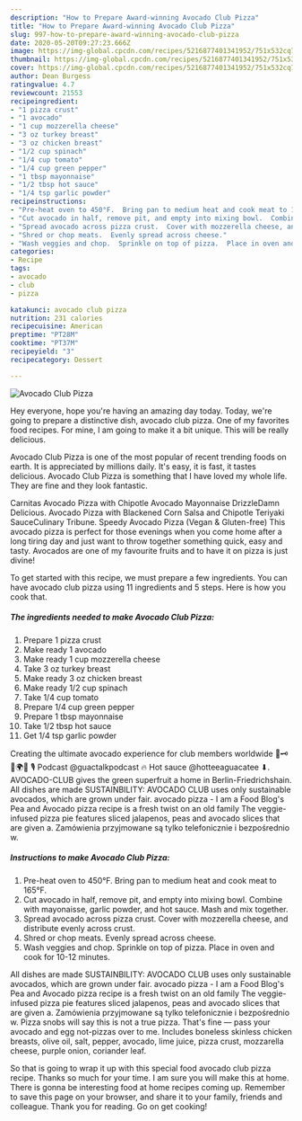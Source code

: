 ```yaml
---
description: "How to Prepare Award-winning Avocado Club Pizza"
title: "How to Prepare Award-winning Avocado Club Pizza"
slug: 997-how-to-prepare-award-winning-avocado-club-pizza
date: 2020-05-20T09:27:23.666Z
image: https://img-global.cpcdn.com/recipes/5216877401341952/751x532cq70/avocado-club-pizza-recipe-main-photo.jpg
thumbnail: https://img-global.cpcdn.com/recipes/5216877401341952/751x532cq70/avocado-club-pizza-recipe-main-photo.jpg
cover: https://img-global.cpcdn.com/recipes/5216877401341952/751x532cq70/avocado-club-pizza-recipe-main-photo.jpg
author: Dean Burgess
ratingvalue: 4.7
reviewcount: 21553
recipeingredient:
- "1 pizza crust"
- "1 avocado"
- "1 cup mozzerella cheese"
- "3 oz turkey breast"
- "3 oz chicken breast"
- "1/2 cup spinach"
- "1/4 cup tomato"
- "1/4 cup green pepper"
- "1 tbsp mayonnaise"
- "1/2 tbsp hot sauce"
- "1/4 tsp garlic powder"
recipeinstructions:
- "Pre-heat oven to 450°F.  Bring pan to medium heat and cook meat to 165°F."
- "Cut avocado in half, remove pit, and empty into mixing bowl.  Combine with mayonaisse, garlic powder, and hot sauce.  Mash and mix together."
- "Spread avocado across pizza crust.  Cover with mozzerella cheese, and distribute evenly across crust."
- "Shred or chop meats.  Evenly spread across cheese."
- "Wash veggies and chop.  Sprinkle on top of pizza.  Place in oven and cook for 10-12 minutes."
categories:
- Recipe
tags:
- avocado
- club
- pizza

katakunci: avocado club pizza 
nutrition: 231 calories
recipecuisine: American
preptime: "PT28M"
cooktime: "PT37M"
recipeyield: "3"
recipecategory: Dessert

---
```



![Avocado Club Pizza](https://img-global.cpcdn.com/recipes/5216877401341952/751x532cq70/avocado-club-pizza-recipe-main-photo.jpg)

Hey everyone, hope you're having an amazing day today. Today, we're going to prepare a distinctive dish, avocado club pizza. One of my favorites food recipes. For mine, I am going to make it a bit unique. This will be really delicious.

Avocado Club Pizza is one of the most popular of recent trending foods on earth. It is appreciated by millions daily. It's easy, it is fast, it tastes delicious. Avocado Club Pizza is something that I have loved my whole life. They are fine and they look fantastic.

Carnitas Avocado Pizza with Chipotle Avocado Mayonnaise DrizzleDamn Delicious. Avocado Pizza with Blackened Corn Salsa and Chipotle Teriyaki SauceCulinary Tribune. Speedy Avocado Pizza (Vegan &amp; Gluten-free) This avocado pizza is perfect for those evenings when you come home after a long tiring day and just want to throw together something quick, easy and tasty. Avocados are one of my favourite fruits and to have it on pizza is just divine!


To get started with this recipe, we must prepare a few ingredients. You can have avocado club pizza using 11 ingredients and 5 steps. Here is how you cook that.

<!--inarticleads1-->

##### The ingredients needed to make Avocado Club Pizza:

1. Prepare 1 pizza crust
1. Make ready 1 avocado
1. Make ready 1 cup mozzerella cheese
1. Take 3 oz turkey breast
1. Make ready 3 oz chicken breast
1. Make ready 1/2 cup spinach
1. Take 1/4 cup tomato
1. Prepare 1/4 cup green pepper
1. Prepare 1 tbsp mayonnaise
1. Take 1/2 tbsp hot sauce
1. Get 1/4 tsp garlic powder


Creating the ultimate avocado experience for club members worldwide 🥑🗝👑🌍💚 🎙 Podcast @guactalkpodcast 🔥 Hot sauce @hotteeaguacatee ⬇. AVOCADO-CLUB gives the green superfruit a home in Berlin-Friedrichshain. All dishes are made SUSTAINBILITY: AVOCADO CLUB uses only sustainable avocados, which are grown under fair. avocado pizza - I am a Food Blog&#39;s Pea and Avocado pizza recipe is a fresh twist on an old family The veggie-infused pizza pie features sliced jalapenos, peas and avocado slices that are given a. Zamówienia przyjmowane są tylko telefonicznie i bezpośrednio w. 

<!--inarticleads2-->

##### Instructions to make Avocado Club Pizza:

1. Pre-heat oven to 450°F.  Bring pan to medium heat and cook meat to 165°F.
1. Cut avocado in half, remove pit, and empty into mixing bowl.  Combine with mayonaisse, garlic powder, and hot sauce.  Mash and mix together.
1. Spread avocado across pizza crust.  Cover with mozzerella cheese, and distribute evenly across crust.
1. Shred or chop meats.  Evenly spread across cheese.
1. Wash veggies and chop.  Sprinkle on top of pizza.  Place in oven and cook for 10-12 minutes.


All dishes are made SUSTAINBILITY: AVOCADO CLUB uses only sustainable avocados, which are grown under fair. avocado pizza - I am a Food Blog&#39;s Pea and Avocado pizza recipe is a fresh twist on an old family The veggie-infused pizza pie features sliced jalapenos, peas and avocado slices that are given a. Zamówienia przyjmowane są tylko telefonicznie i bezpośrednio w. Pizza snobs will say this is not a true pizza. That&#39;s fine — pass your avocado and egg not-pizzas over to me. Includes boneless skinless chicken breasts, olive oil, salt, pepper, avocado, lime juice, pizza crust, mozzarella cheese, purple onion, coriander leaf. 

So that is going to wrap it up with this special food avocado club pizza recipe. Thanks so much for your time. I am sure you will make this at home. There is gonna be interesting food at home recipes coming up. Remember to save this page on your browser, and share it to your family, friends and colleague. Thank you for reading. Go on get cooking!
